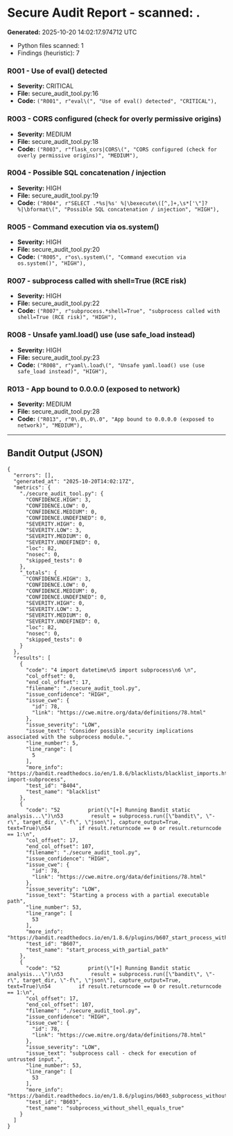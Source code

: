# Secure Audit Report - scanned: .

**Generated:** 2025-10-20 14:02:17.974712 UTC

- Python files scanned: 1
- Findings (heuristic): 7

### R001 - Use of eval() detected
- **Severity:** CRITICAL
- **File:** secure_audit_tool.py:16
- **Code:** `("R001", r"eval\(", "Use of eval() detected", "CRITICAL"),`

### R003 - CORS configured (check for overly permissive origins)
- **Severity:** MEDIUM
- **File:** secure_audit_tool.py:18
- **Code:** `("R003", r"flask_cors|CORS\(", "CORS configured (check for overly permissive origins)", "MEDIUM"),`

### R004 - Possible SQL concatenation / injection
- **Severity:** HIGH
- **File:** secure_audit_tool.py:19
- **Code:** `("R004", r"SELECT .*%s|%s' %|\bexecute\([^,]+,\s*['\"]?%|\bformat\(", "Possible SQL concatenation / injection", "HIGH"),`

### R005 - Command execution via os.system()
- **Severity:** HIGH
- **File:** secure_audit_tool.py:20
- **Code:** `("R005", r"os\.system\(", "Command execution via os.system()", "HIGH"),`

### R007 - subprocess called with shell=True (RCE risk)
- **Severity:** HIGH
- **File:** secure_audit_tool.py:22
- **Code:** `("R007", r"subprocess.*shell=True", "subprocess called with shell=True (RCE risk)", "HIGH"),`

### R008 - Unsafe yaml.load() use (use safe_load instead)
- **Severity:** HIGH
- **File:** secure_audit_tool.py:23
- **Code:** `("R008", r"yaml\.load\(", "Unsafe yaml.load() use (use safe_load instead)", "HIGH"),`

### R013 - App bound to 0.0.0.0 (exposed to network)
- **Severity:** MEDIUM
- **File:** secure_audit_tool.py:28
- **Code:** `("R013", r"0\.0\.0\.0", "App bound to 0.0.0.0 (exposed to network)", "MEDIUM"),`



---
## Bandit Output (JSON)

```
{
  "errors": [],
  "generated_at": "2025-10-20T14:02:17Z",
  "metrics": {
    "./secure_audit_tool.py": {
      "CONFIDENCE.HIGH": 3,
      "CONFIDENCE.LOW": 0,
      "CONFIDENCE.MEDIUM": 0,
      "CONFIDENCE.UNDEFINED": 0,
      "SEVERITY.HIGH": 0,
      "SEVERITY.LOW": 3,
      "SEVERITY.MEDIUM": 0,
      "SEVERITY.UNDEFINED": 0,
      "loc": 82,
      "nosec": 0,
      "skipped_tests": 0
    },
    "_totals": {
      "CONFIDENCE.HIGH": 3,
      "CONFIDENCE.LOW": 0,
      "CONFIDENCE.MEDIUM": 0,
      "CONFIDENCE.UNDEFINED": 0,
      "SEVERITY.HIGH": 0,
      "SEVERITY.LOW": 3,
      "SEVERITY.MEDIUM": 0,
      "SEVERITY.UNDEFINED": 0,
      "loc": 82,
      "nosec": 0,
      "skipped_tests": 0
    }
  },
  "results": [
    {
      "code": "4 import datetime\n5 import subprocess\n6 \n",
      "col_offset": 0,
      "end_col_offset": 17,
      "filename": "./secure_audit_tool.py",
      "issue_confidence": "HIGH",
      "issue_cwe": {
        "id": 78,
        "link": "https://cwe.mitre.org/data/definitions/78.html"
      },
      "issue_severity": "LOW",
      "issue_text": "Consider possible security implications associated with the subprocess module.",
      "line_number": 5,
      "line_range": [
        5
      ],
      "more_info": "https://bandit.readthedocs.io/en/1.8.6/blacklists/blacklist_imports.html#b404-import-subprocess",
      "test_id": "B404",
      "test_name": "blacklist"
    },
    {
      "code": "52         print(\"[+] Running Bandit static analysis...\")\n53         result = subprocess.run([\"bandit\", \"-r\", target_dir, \"-f\", \"json\"], capture_output=True, text=True)\n54         if result.returncode == 0 or result.returncode == 1:\n",
      "col_offset": 17,
      "end_col_offset": 107,
      "filename": "./secure_audit_tool.py",
      "issue_confidence": "HIGH",
      "issue_cwe": {
        "id": 78,
        "link": "https://cwe.mitre.org/data/definitions/78.html"
      },
      "issue_severity": "LOW",
      "issue_text": "Starting a process with a partial executable path",
      "line_number": 53,
      "line_range": [
        53
      ],
      "more_info": "https://bandit.readthedocs.io/en/1.8.6/plugins/b607_start_process_with_partial_path.html",
      "test_id": "B607",
      "test_name": "start_process_with_partial_path"
    },
    {
      "code": "52         print(\"[+] Running Bandit static analysis...\")\n53         result = subprocess.run([\"bandit\", \"-r\", target_dir, \"-f\", \"json\"], capture_output=True, text=True)\n54         if result.returncode == 0 or result.returncode == 1:\n",
      "col_offset": 17,
      "end_col_offset": 107,
      "filename": "./secure_audit_tool.py",
      "issue_confidence": "HIGH",
      "issue_cwe": {
        "id": 78,
        "link": "https://cwe.mitre.org/data/definitions/78.html"
      },
      "issue_severity": "LOW",
      "issue_text": "subprocess call - check for execution of untrusted input.",
      "line_number": 53,
      "line_range": [
        53
      ],
      "more_info": "https://bandit.readthedocs.io/en/1.8.6/plugins/b603_subprocess_without_shell_equals_true.html",
      "test_id": "B603",
      "test_name": "subprocess_without_shell_equals_true"
    }
  ]
}
```